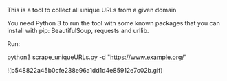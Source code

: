 This is a tool to collect all unique URLs from a given domain

You need Python 3 to run the tool with some known packages that you can install with pip: BeautifulSoup, requests and urllib.

Run:

python3 scrape_uniqueURLs.py -d "https://www.example.org/"


!(b548822a45b0cfe238e96a1dd1d4e85912e7c02b.gif)